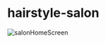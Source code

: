 # hairstyle-salon
![salonHomeScreen](https://user-images.githubusercontent.com/52929748/141650852-4a10e653-fcf1-433e-9fda-a609eb34e8ee.PNG)
